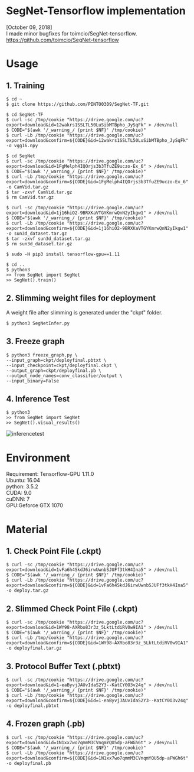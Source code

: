 # SegNet-Tensorflow implementation
[October 09, 2018]  
I made minor bugfixes for toimcio/SegNet-tensorflow.   
https://github.com/toimcio/SegNet-tensorflow

# Usage
## 1. Training
```
$ cd ~
$ git clone https://github.com/PINTO0309/SegNet-TF.git

$ cd SegNet-TF
$ curl -sc /tmp/cookie "https://drive.google.com/uc?export=download&id=12wakrs1SSLTL50LuSibMTBpho_JySqFk" > /dev/null
$ CODE="$(awk '/_warning_/ {print $NF}' /tmp/cookie)"
$ curl -Lb /tmp/cookie "https://drive.google.com/uc?export=download&confirm=${CODE}&id=12wakrs1SSLTL50LuSibMTBpho_JySqFk" -o vgg16.npy

$ cd SegNet
$ curl -sc /tmp/cookie "https://drive.google.com/uc?export=download&id=1FgMelph4IQOrjs3b3TfuZE9uczo-Ex_6" > /dev/null
$ CODE="$(awk '/_warning_/ {print $NF}' /tmp/cookie)"
$ curl -Lb /tmp/cookie "https://drive.google.com/uc?export=download&confirm=${CODE}&id=1FgMelph4IQOrjs3b3TfuZE9uczo-Ex_6" -o CamVid.tar.gz
$ tar -zxvf CamVid.tar.gz
$ rm CamVid.tar.gz

$ curl -sc /tmp/cookie "https://drive.google.com/uc?export=download&id=1j16hiO2-9BRXKaVTGYKmrwQnN2yIkgw1" > /dev/null
$ CODE="$(awk '/_warning_/ {print $NF}' /tmp/cookie)"
$ curl -Lb /tmp/cookie "https://drive.google.com/uc?export=download&confirm=${CODE}&id=1j16hiO2-9BRXKaVTGYKmrwQnN2yIkgw1" -o sun3d_dataset.tar.gz
$ tar -zxvf sun3d_dataset.tar.gz
$ rm sun3d_dataset.tar.gz

$ sudo -H pip3 install tensorflow-gpu==1.11

$ cd ..
$ python3
>> from SegNet import SegNet
>> SegNet().train()
```
## 2. Slimming weight files for deployment
A weight file after slimming is generated under the "ckpt" folder.
```
$ python3 SegNetInfer.py
```
## 3. Freeze graph
```
$ python3 freeze_graph.py \
--input_graph=ckpt/deployfinal.pbtxt \
--input_checkpoint=ckpt/deployfinal.ckpt \
--output_graph=ckpt/deployfinal.pb \
--output_node_names=conv_classifier/output \
--input_binary=False
```
## 4. Inference Test
```
$ python3
>> from SegNet import SegNet
>> SegNet().visual_results()
```
![inferencetest](https://github.com/PINTO0309/SegNet-TF/blob/master/result/Inference_Test.png)
# Environment
Requirement: Tensorflow-GPU 1.11.0  
Ubuntu: 16.04  
python: 3.5.2  
CUDA: 9.0  
cuDNN: 7  
GPU:Geforce GTX 1070  

# Material
## 1. Check Point File (.ckpt)
```
$ curl -sc /tmp/cookie "https://drive.google.com/uc?export=download&id=1vFa6h4SkdJ6irwUwnbSJUFf3tkH4Ina5" > /dev/null
$ CODE="$(awk '/_warning_/ {print $NF}' /tmp/cookie)"
$ curl -Lb /tmp/cookie "https://drive.google.com/uc?export=download&confirm=${CODE}&id=1vFa6h4SkdJ6irwUwnbSJUFf3tkH4Ina5" -o deploy.tar.gz
```
## 2. Slimmed Check Point File (.ckpt)
```
$ curl -sc /tmp/cookie "https://drive.google.com/uc?export=download&id=1WY98-AXRbo83r3z_5LktLtdiRV0w9IA1" > /dev/null
$ CODE="$(awk '/_warning_/ {print $NF}' /tmp/cookie)"
$ curl -Lb /tmp/cookie "https://drive.google.com/uc?export=download&confirm=${CODE}&id=1WY98-AXRbo83r3z_5LktLtdiRV0w9IA1" -o deployfinal.tar.gz
```
## 3. Protocol Buffer Text (.pbtxt)
```
$ curl -sc /tmp/cookie "https://drive.google.com/uc?export=download&id=1-eaByvjJAUvIdaS2Y3--KatCY0O3v24q" > /dev/null
$ CODE="$(awk '/_warning_/ {print $NF}' /tmp/cookie)"
$ curl -Lb /tmp/cookie "https://drive.google.com/uc?export=download&confirm=${CODE}&id=1-eaByvjJAUvIdaS2Y3--KatCY0O3v24q" -o deployfinal.pbtxt
```
## 4. Frozen graph (.pb)
```
$ curl -sc /tmp/cookie "https://drive.google.com/uc?export=download&id=1N1xx7wo7qmmM3CVnqmYQU5dp-aFWGh6t" > /dev/null
$ CODE="$(awk '/_warning_/ {print $NF}' /tmp/cookie)"
$ curl -Lb /tmp/cookie "https://drive.google.com/uc?export=download&confirm=${CODE}&id=1N1xx7wo7qmmM3CVnqmYQU5dp-aFWGh6t" -o deployfinal.pb
```




